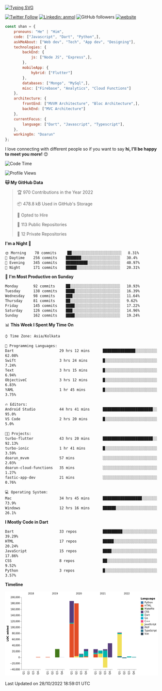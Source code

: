 [![Typing SVG](https://readme-typing-svg.herokuapp.com?lines=Hey%2C+I'm+Shan;I+am+a+Full+Stack+Developer)](https://git.io/typing-svg)

<!-- <img align='right' src="https://media.giphy.com/media/M9gbBd9nbDrOTu1Mqx/giphy.gif" width="230"> -->

[![Twitter Follow](https://img.shields.io/twitter/follow/shan__shaji?style=flat)](https://twitter.com/intent/follow?screen_name=shan__shaji)
[![Linkedin: anmol](https://img.shields.io/badge/shan-shaji?style=flat-square&logo=Linkedin&logoColor=white&link=https://www.linkedin.com/in/shan-shaji/)](https://www.linkedin.com/in/shan-shaji/)
![GitHub followers](https://img.shields.io/github/followers/shan-shaji?label=Follow&style=social)
[![website](https://img.shields.io/badge/Website-46a2f1.svg?&style=flat-square&logo=Google-Chrome&logoColor=white&link=http://shan-shaji.github.io/)](http://shan-shaji.github.io/)




```javascript
const shan = {
    pronouns: "He" | "Him",
    code: ["Javascript", "Dart", "Python",],
    askMeAbout: ["Web dev", "Tech", "App dev", "Designing"],
    technologies: {
        backEnd: {
            js: ["Node JS", "Express",],
        },
        mobileApp: {
            hybrid: ["Flutter"]
        },
        databases: ["Mongo", "MySql",],
        misc: ["Firebase", "Analytics", "Cloud Functions"]
    },
    architecture: {
        frontEnd: ["MVVM Architecture", "Bloc Architecture",],
        backEnd: ["MVC Architecture"]
    },
    currentFocus: {
        language: ["Dart", "Javascript", "Typescript"],
    },
    workingOn: "Doarun"
};
```

I love connecting with different people</b> so if you want to say <b>hi, I'll be happy to meet you more!</b> 😊</em>


<!--START_SECTION:waka-->
![Code Time](http://img.shields.io/badge/Code%20Time-1%2C190%20hrs%209%20mins-blue)

![Profile Views](http://img.shields.io/badge/Profile%20Views-2-blue)

**🐱 My GitHub Data** 

> 🏆 970 Contributions in the Year 2022
 > 
> 📦 478.8 kB Used in GitHub's Storage 
 > 
> 💼 Opted to Hire
 > 
> 📜 113 Public Repositories 
 > 
> 🔑 12 Private Repositories  
 > 
**I'm a Night 🦉** 

```text
🌞 Morning    70 commits     ██░░░░░░░░░░░░░░░░░░░░░░░   8.31% 
🌆 Daytime    256 commits    ███████░░░░░░░░░░░░░░░░░░   30.4% 
🌃 Evening    345 commits    ██████████░░░░░░░░░░░░░░░   40.97% 
🌙 Night      171 commits    █████░░░░░░░░░░░░░░░░░░░░   20.31%

```
📅 **I'm Most Productive on Sunday** 

```text
Monday       92 commits     ██░░░░░░░░░░░░░░░░░░░░░░░   10.93% 
Tuesday      138 commits    ████░░░░░░░░░░░░░░░░░░░░░   16.39% 
Wednesday    98 commits     ███░░░░░░░░░░░░░░░░░░░░░░   11.64% 
Thursday     81 commits     ██░░░░░░░░░░░░░░░░░░░░░░░   9.62% 
Friday       145 commits    ████░░░░░░░░░░░░░░░░░░░░░   17.22% 
Saturday     126 commits    ███░░░░░░░░░░░░░░░░░░░░░░   14.96% 
Sunday       162 commits    ████░░░░░░░░░░░░░░░░░░░░░   19.24%

```


📊 **This Week I Spent My Time On** 

```text
⌚︎ Time Zone: Asia/Kolkata

💬 Programming Languages: 
Dart                     29 hrs 12 mins      ███████████████░░░░░░░░░░   62.08% 
Swift                    3 hrs 24 mins       █░░░░░░░░░░░░░░░░░░░░░░░░   7.24% 
Text                     3 hrs 15 mins       █░░░░░░░░░░░░░░░░░░░░░░░░   6.94% 
ObjectiveC               3 hrs 12 mins       █░░░░░░░░░░░░░░░░░░░░░░░░   6.83% 
YAML                     1 hr 45 mins        █░░░░░░░░░░░░░░░░░░░░░░░░   3.75%

🔥 Editors: 
Android Studio           44 hrs 41 mins      ███████████████████████░░   95.0% 
VS Code                  2 hrs 20 mins       █░░░░░░░░░░░░░░░░░░░░░░░░   5.0%

🐱‍💻 Projects: 
turbo-flutter            43 hrs 20 mins      ███████████████████████░░   92.13% 
turbo-ionic              1 hr 41 mins        █░░░░░░░░░░░░░░░░░░░░░░░░   3.59% 
doarun_mvvm              57 mins             ░░░░░░░░░░░░░░░░░░░░░░░░░   2.03% 
doarun-cloud-functions   35 mins             ░░░░░░░░░░░░░░░░░░░░░░░░░   1.27% 
fastic-app-dev           21 mins             ░░░░░░░░░░░░░░░░░░░░░░░░░   0.76%

💻 Operating System: 
Mac                      34 hrs 45 mins      ██████████████████░░░░░░░   73.9% 
Windows                  12 hrs 16 mins      ██████░░░░░░░░░░░░░░░░░░░   26.1%

```

**I Mostly Code in Dart** 

```text
Dart                     33 repos            █████████░░░░░░░░░░░░░░░░   39.29% 
HTML                     17 repos            █████░░░░░░░░░░░░░░░░░░░░   20.24% 
JavaScript               15 repos            ████░░░░░░░░░░░░░░░░░░░░░   17.86% 
CSS                      8 repos             ██░░░░░░░░░░░░░░░░░░░░░░░   9.52% 
Python                   3 repos             █░░░░░░░░░░░░░░░░░░░░░░░░   3.57%

```


**Timeline**

![Chart not found](https://raw.githubusercontent.com/shan-shaji/shan-shaji/master/charts/bar_graph.png) 


 Last Updated on 28/10/2022 18:59:01 UTC
<!--END_SECTION:waka-->

